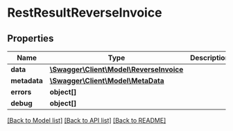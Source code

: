 # RestResultReverseInvoice

## Properties

 Name         | Type                                                          | Description | Notes      
--------------|---------------------------------------------------------------|-------------|------------
 **data**     | [**\Swagger\Client\Model\ReverseInvoice**](ReverseInvoice.md) |             | [optional] 
 **metadata** | [**\Swagger\Client\Model\MetaData**](MetaData.md)             |             | [optional] 
 **errors**   | **object[]**                                                  |             | [optional] 
 **debug**    | **object[]**                                                  |             | [optional] 

[[Back to Model list]](../../README.md#documentation-for-models) [[Back to API list]](../../README.md#documentation-for-api-endpoints) [[Back to README]](../../README.md)


